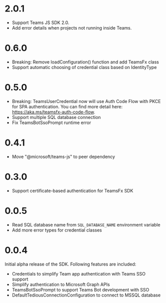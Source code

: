 # 2.0.1
- Support Teams JS SDK 2.0.
- Add error details when projects not running inside Teams.

# 0.6.0
- Breaking: Remove loadConfiguration() function and add TeamsFx class
- Support automatic choosing of credential class based on IdentityType

# 0.5.0
- Breaking: TeamsUserCredential now will use Auth Code Flow with PKCE for SPA authentication. You can find more detail here: https://aka.ms/teamsfx-auth-code-flow.
- Support multiple SQL database connection
- Fix TeamsBotSsoPrompt runtime error

# 0.4.1
- Move "@microsoft/teams-js" to peer dependency

# 0.3.0
- Support certificate-based authentication for TeamsFx SDK

# 0.0.5

- Read SQL database name from `SQL_DATABASE_NAME` environment variable
- Add more error types for credential classes

# 0.0.4

Initial alpha release of the SDK. Following features are included:

- Credentials to simplify Team app authentication with Teams SSO support
- Simplify authentication to Microsoft Graph APIs
- TeamsBotSsoPrompt to support Teams Bot development with SSO
- DefaultTediousConnectionConfiguration to connect to MSSQL database
